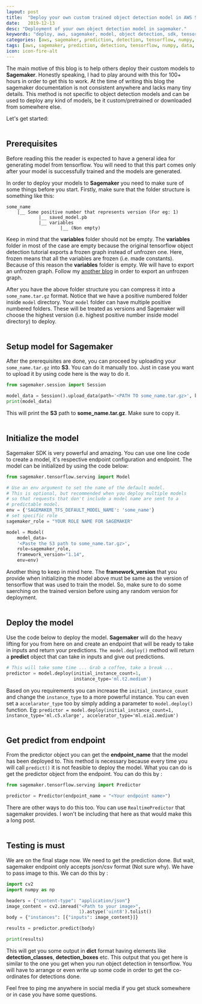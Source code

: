 ```yaml
---
layout: post
title:  "Deploy your own custom trained object detection model in AWS Sagemaker"
date:   2019-12-13
desc: "Deployment of your own object detection model in sagemaker."
keywords: "deploy, aws, sagemaker, model, object detection, sdk, tensorflow"
categories: [aws, sagemaker, prediction, detection, tensorflow, numpy, data, images, code, programming, deployment, s3, cloudwatch]
tags: [aws, sagemaker, prediction, detection, tensorflow, numpy, data, images, code, programming, deployment, s3, cloudwatch]
icon: icon-fire-alt
---
```


The main motive of this blog is to help others deploy their custom models to **Sagemaker**. Honestly speaking, I had to play around with this for 100+ hours in order to get this to work. At the time of writing this blog the sagemaker documentation is not consistent anywhere and lacks many tiny details. This method is not specific to object detection models and can be used to deploy any kind of models, be it custom/pretrained or downloaded from somewhere else.

Let's get started: <br><br>

## Prerequisites

Before reading this the reader is expected to have a general idea for generating model from tensorflow. You will need to that this part comes only after your model is successfully trained and the models are generated.

In order to deploy your models to **Sagemaker** you need to make sure of some things before you start. Firstly, make sure that the folder structure is something like this:

```
some_name 
    |__ Some positive number that represents version (For eg: 1) 
            |__ saved_model.pb 
            |__ variables 
                    |__ (Non empty)
```

Keep in mind that the **variables** folder should not be empty. The **variables** folder in most of the case are empty because the original tensorflow object detection tutorial exports a frozen graph instead of unfrozen one. Here, frozen means that all the variables are frozen (i.e. made constants). Because of this reason the **variables** folder is empty. We will have to export an unfrozen graph. Follow my [another blog](https://prameshbajra.github.io/aws/sagemaker/prediction/detection/tensorflow/tensorflow-serving/numpy/data/images/code/programming/deployment/s3/cloudwatch/2019/12/14/export-unfrozen-graph-tensorflow-object-detection.html) in order to export an unfrozen graph.

After you have the above folder structure you can compress it into a `some_name.tar.gz` format. Notice that we have a positive numbered folder inside `model` directory. Your `model` folder can have multiple positive numbered folders. These will be treated as versions and Sagemaker will choose the highest version (i.e. highest positive number inside model directory) to deploy. 
<br><br>
## Setup model for Sagemaker

After the prerequisites are done, you can proceed by uploading your `some_name.tar.gz` into **S3**. You can do it manually too. Just in case you want to upload it by using code here is the way to do it.

```python
from sagemaker.session import Session

model_data = Session().upload_data(path='<PATH TO some_name.tar.gz>', key_prefix='model')
print(model_data)
```

This will print the **S3** path to **some_name.tar.gz**. Make sure to copy it.
<br><br>
## Initialize the model

Sagemaker SDK is very powerful and amazing. You can use one line code to create a model, it's respective endpoint configuration and endpoint. The model can be initialized by using the code below:

```python
from sagemaker.tensorflow.serving import Model

# Use an env argument to set the name of the default model.
# This is optional, but recommended when you deploy multiple models
# so that requests that don't include a model name are sent to a
# predictable model.
env = {'SAGEMAKER_TFS_DEFAULT_MODEL_NAME': 'some_name'}
# set specific role
sagemaker_role = "YOUR ROLE NAME FOR SAGEMAKER"

model = Model(
    model_data=
    '<Paste the S3 path to some_name.tar.gz>',
    role=sagemaker_role,
    framework_version="1.14",
    env=env)
```

Another thing to keep in mind here. The **framework_version** that you provide when initializing the model above must be same as the version of tensorflow that was used to train the model. So, make sure to do some saerching on the trained version before using any random version for deployment.
<br><br>
## Deploy the model

Use the code below to deploy the model. **Sagemaker** will do the heavy lifting for you from here on and create an endpoint that will be ready to take in inputs and return your predictions. `The model.deploy()` method will return a **predict** object that can take in inputs and give out predictions.

```python
# This will take some time ... Grab a coffee, take a break ...
predictor = model.deploy(initial_instance_count=1,
                         instance_type='ml.t2.medium')
```
Based on you requirements you can increase the `initial_instance_count` and change the `instance_type` to a more powerful instance. You can even set a `accelarator_type` too by simply adding a parameter to `model.deploy()` function. Eg: `predictor = model.deploy(initial_instance_count=1, instance_type='ml.c5.xlarge', accelerator_type='ml.eia1.medium')` 
<br><br>
## Get predict from endpoint

From the predictor object you can get the **endpoint_name** that the model has been deployed to. This method is necessary because every time you will call `predict()` it is not feasible to deploy the model. What you can do is get the predictor object from the endpoint. You can do this by :

```python
from sagemaker.tensorflow.serving import Predictor

predictor = Predictor(endpoint_name = "<Your endpoint name>")
```

There are other ways to do this too. You can use `RealtimePredictor` that sagemaker provides. I won't be including that here as that would make this a long post.
<br><br>
## Testing is must

We are on the final stage now. We need to get the prediction done. But wait, sagemaker endpoint only accepts json/csv format (Not sure why). We have to pass image to this. We can do this by :

```python
import cv2
import numpy as np

headers = {"content-type": "application/json"}
image_content = cv2.imread("<Path to your image>",
                           1).astype('uint8').tolist()
body = {"instances": [{"inputs": image_content}]}

results = predictor.predict(body)

print(results)
```

This will get you some output in **dict** format having elements like **detection_classes**, **detection_boxes** etc. This output  that you get here is similar to the one you get when you run object detection in tensorflow. You will have to arrange or even write up some code in order to get the co-ordinates for detections done.

Feel free to ping me anywhere in social media if you get stuck somewhere or in case you have some questions.



